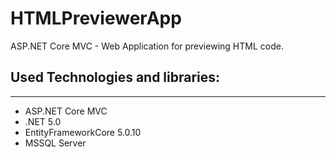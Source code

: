 # HTMLPreviewerApp
ASP.NET Core MVC - Web Application for previewing HTML code.

## Used Technologies and libraries:

<hr/>
<ul>
<li>  ASP.NET Core MVC </li>
<li>  .NET 5.0 </li>
<li>  EntityFrameworkCore 5.0.10 </li>
<li>  MSSQL Server </li>

</ul>